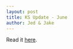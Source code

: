 ```yaml
---
layout: post
title: KS Update - June
author: Jed & Jake
---
```


Read it [here](https://www.kickstarter.com/projects/appdocu/app-the-human-story/posts/1534824).

